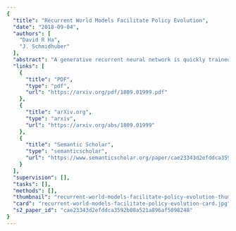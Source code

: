 ```yaml
---
{
  "title": "Recurrent World Models Facilitate Policy Evolution",
  "date": "2018-09-04",
  "authors": [
    "David R Ha",
    "J. Schmidhuber"
  ],
  "abstract": "A generative recurrent neural network is quickly trained in an unsupervised manner to model popular reinforcement learning environments through compressed spatio-temporal representations. The world model's extracted features are fed into compact and simple policies trained by evolution, achieving state of the art results in various environments. We also train our agent entirely inside of an environment generated by its own internal world model, and transfer this policy back into the actual environment. Interactive version of this paper: https://nipsanon.github.io",
  "links": [
    {
      "title": "PDF",
      "type": "pdf",
      "url": "https://arxiv.org/pdf/1809.01999.pdf"
    },
    {
      "title": "arXiv.org",
      "type": "arxiv",
      "url": "https://arxiv.org/abs/1809.01999"
    },
    {
      "title": "Semantic Scholar",
      "type": "semanticscholar",
      "url": "https://www.semanticscholar.org/paper/cae23343d2efddca3592b08a521a896af5098248"
    }
  ],
  "supervision": [],
  "tasks": [],
  "methods": [],
  "thumbnail": "recurrent-world-models-facilitate-policy-evolution-thumb.jpg",
  "card": "recurrent-world-models-facilitate-policy-evolution-card.jpg",
  "s2_paper_id": "cae23343d2efddca3592b08a521a896af5098248"
}
---
```


